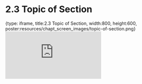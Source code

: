 # 2.3 Topic of Section
 
{type: iframe, title:2.3 Topic of Section, width:800, height:600, poster:resources/chapt_screen_images/topic-of-section.png}
![](https://sayumiyork.github.io/miniCURE-16S_Test/topic-of-section.html)
 

 
